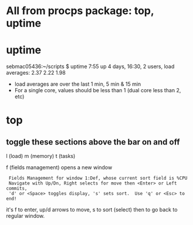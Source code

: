 # All from procps package: top, uptime

# uptime

sebmac05436:~/scripts $ uptime
 7:55  up 4 days, 16:30, 2 users, load averages: 2.37 2.22 1.98

- load averages are over the last 1 min, 5 min & 15 min
- For a single core, values should be less than 1 (dual core less than 2, etc)

# top

## toggle these sections above the bar on and off

l (load)
m (memory) 
t (tasks) 

f (fields management)
opens a new window

     Fields Management for window 1:Def, whose current sort field is %CPU
     Navigate with Up/Dn, Right selects for move then <Enter> or Left commits,
     'd' or <Space> toggles display, 's' sets sort.  Use 'q' or <Esc> to end!

 it's f to enter, up/d arrows to move, s to sort (select) then <Esc> to go back to regular window.